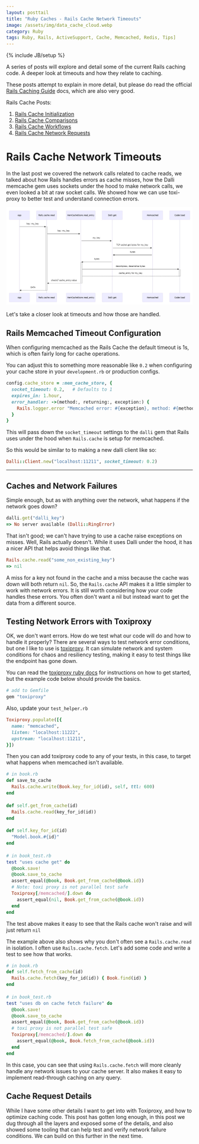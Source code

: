 ```yaml
---
layout: posttail
title: "Ruby Caches - Rails Cache Network Timeouts"
image: /assets/img/data_cache_cloud.webp
category: Ruby
tags: Ruby, Rails, ActiveSupport, Cache, Memcached, Redis, Tips]
---
```

{% include JB/setup %}

A series of posts will explore and detail some of the current Rails caching code. A deeper look at timeouts and how they relate to caching.

These posts attempt to explain in more detail, but please do read the official [Rails Caching Guide](https://guides.rubyonrails.org/caching_with_rails.html#cache-stores) docs, which are also very good.

Rails Cache Posts:

1. [Rails Cache Initialization](/ruby/2024/10/17/caches-rails-initialization)
2. [Rails Cache Comparisons](/ruby/2024/10/20/caches-rails-comparisons)
3. [Rails Cache Workflows](/ruby/2024/10/24/caches-rails-workflows)
4. [Rails Cache Network Requests](/ruby/2024/11/07/caches-network-requests)

# Rails Cache Network Timeouts

In the last post we covered the network calls related to cache reads, we talked about how Rails handles errors as cache misses, how the Dalli memcache gem uses sockets under the hood to make network calls, we even looked a bit at raw socket calls. We showed how we can use toxi-proxy to better test and understand connection errors.

[![Rails.cache.read](/assets/img/cache_read.webp)](/assets/img/cache_read.webp)

Let's take a closer look at timeouts and how those are handled.

## Rails Memcached Timeout Configuration

When configuring memcached as the Rails Cache the default timeout is 1s, which is often fairly long for cache operations.

You can adjust this to something more reasonable like `0.2` when configuring your cache store in your `development.rb` or production configs.

```ruby
config.cache_store = :mem_cache_store, {
  socket_timeout: 0.2,   # Defaults to 1
  expires_in: 1.hour,
  error_handler: ->(method:, returning:, exception:) {
    Rails.logger.error "Memcached error: #{exception}, method: #{method}, returning: #{returning}"
  }
}
```

This will pass down the `socket_timeout` settings to the `dalli` gem that Rails uses under the hood when `Rails.cache` is setup for memcached.

So this would be similar to to making a new dalli client like so:

```ruby
Dalli::Client.new("localhost:11211", socket_timeout: 0.2)
```

---

## Caches and Network Failures

Simple enough, but as with anything over the network, what happens if the network goes down?

```ruby
dalli.get("dalli_key")
=> No server available (Dalli::RingError)
```

That isn't good; we can't have trying to use a cache raise exceptions on misses. Well, Rails actually doesn't. While it uses Dalli under the hood, it has a nicer API that helps avoid things like that.

```ruby
Rails.cache.read("some_non_existing_key")
=> nil
```

A miss for a key not found in the cache and a miss because the cache was down will both return `nil`. So, the `Rails.cache` API makes it a little simpler to work with network errors. It is still worth considering how your code handles these errors. You often don't want a nil but instead want to get the data from a different source.

## Testing Network Errors with Toxiproxy

OK, we don't want errors. How do we test what our code will do and how to handle it properly? There are several ways to test network error conditions, but one I like to use is [toxiproxy](https://github.com/Shopify/toxiproxy). It can simulate network and system conditions for chaos and resiliency testing, making it easy to test things like the endpoint has gone down.

You can read the [toxiproxy ruby docs](https://github.com/Shopify/toxiproxy-ruby) for instructions on how to get started, but the example code below should provide the basics.

```ruby
# add to Gemfile
gem "toxiproxy"
```

Also, update your `test_helper.rb`

```ruby
Toxiproxy.populate([{
  name: "memcached",
  listen: "localhost:11222",
  upstream: "localhost:11211",
}])
```

Then you can add toxiproxy code to any of your tests, in this case, to target what happens when memcached isn't available.

```ruby
# in book.rb
def save_to_cache
  Rails.cache.write(Book.key_for_id(id), self, ttl: 600)
end

def self.get_from_cache(id)
  Rails.cache.read(key_for_id(id))
end

def self.key_for_id(id)
  "Model.book.#{id}"
end

# in book_test.rb
test "uses cache get" do
  @book.save!
  @book.save_to_cache
  assert_equal(@book, Book.get_from_cache(@book.id))
  # Note: toxi proxy is not parallel test safe
  Toxiproxy[/memcached/].down do
    assert_equal(nil, Book.get_from_cache(@book.id))
  end
end
```

The test above makes it easy to see that the Rails cache won't raise and will just return `nil`

The example above also shows why you don't often see a `Rails.cache.read` in isolation. I often use `Rails.cache.fetch`. Let's add some code and write a test to see how that works.

```ruby
# in book.rb
def self.fetch_from_cache(id)
  Rails.cache.fetch(key_for_id(id)) { Book.find(id) }
end

# in book_test.rb
test "uses db on cache fetch failure" do
  @book.save!
  @book.save_to_cache
  assert_equal(@book, Book.get_from_cache(@book.id))
  # toxi proxy is not parallel test safe
  Toxiproxy[/memcached/].down do
    assert_equal(@book, Book.fetch_from_cache(@book.id))
  end
end
```

In this case, you can see that using `Rails.cache.fetch` will more cleanly handle any network issues to your cache server. It also makes it easy to implement read-through caching on any query.

## Cache Request Details

While I have some other details I want to get into with Toxiproxy, and how to optimize caching code. This post has gotten long enough, in this post we dug through all the layers and exposed some of the details, and also showed some tooling that can help test and verify network failure conditions. We can build on this further in the next time.
